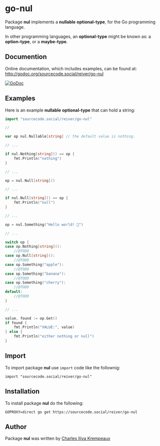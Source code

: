 # go-nul

Package **nul** implements a **nullable** **optional-type**, for the Go programming language.

In other programming languages, an **optional-type** might be known as: a **option-type**, or a **maybe-type**.

## Documention

Online documentation, which includes examples, can be found at: http://godoc.org/sourcecode.social/reiver/go-nul

[![GoDoc](https://godoc.org/sourcecode.social/reiver/go-nul?status.svg)](https://godoc.org/sourcecode.social/reiver/go-nul)

## Examples

Here is an example **nullable** **optional-type** that can hold a string:
```go
import "sourcecode.social/reiver/go-nul"

//

var op nul.Nullable[string] // the default value is nothing.

// ...

if nul.Nothing[string]() == op {
	fmt.Println("nothing")
}

// ...

op = nul.Null[string]()

// ...

if nul.Null[string]() == op {
	fmt.Println("null")
}

// ...

op = nul.Something("Hello world! 👾")

// ...

switch op {
case op.Nothing[string]():
	//@TODO
case op.Null[string]():
	//@TODO
case op.Something("apple"):
	//@TODO
case op.Something("banana"):
	//@TODO
case op.Something("cherry"):
	//@TODO
default:
	//@TODO
}

// ...

value, found := op.Get()
if found {
	fmt.Println("VALUE:", value)
} else {
	fmt.Println("either nothing or null")
}
```
## Import

To import package **nul** use `import` code like the follownig:
```
import "sourcecode.social/reiver/go-nul"
```

## Installation

To install package **nul** do the following:
```
GOPROXY=direct go get https://sourcecode.social/reiver/go-nul
```

## Author

Package **nul** was written by [Charles Iliya Krempeaux](http://changelog.ca)
